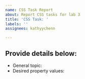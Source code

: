 ```yaml
---
name: CSS Task Report
about: Report CSS tasks for lab 3
title: 'CSS Task: '
labels: ''
assignees: kathyychenn

---
```


## Provide details below:

- General topic: 
- Desired property values:
